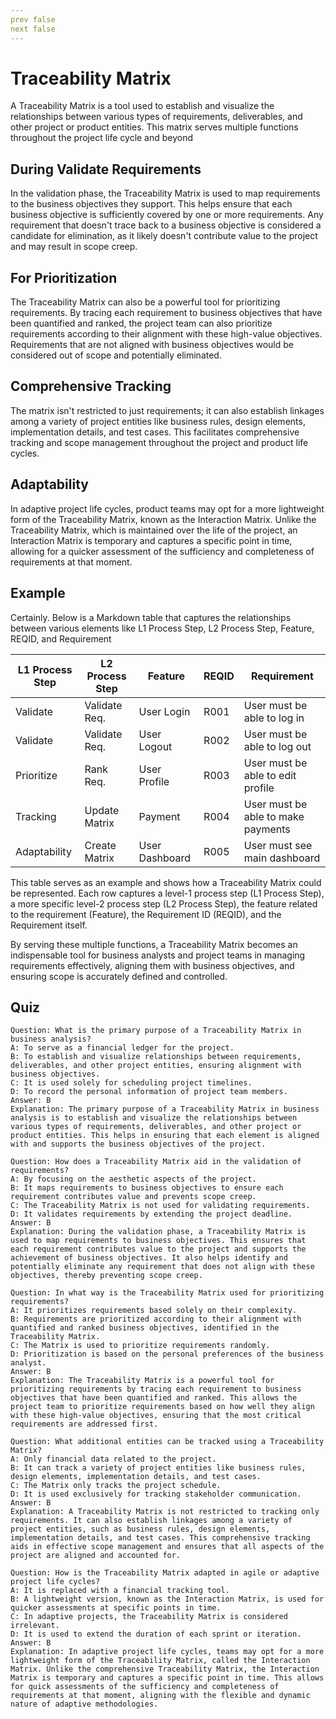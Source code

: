 ```yaml
---
prev false
next false
---
```


# Traceability Matrix

A Traceability Matrix is a tool used to establish and visualize the relationships between various types of requirements, deliverables, and other project or product entities. This matrix serves multiple functions throughout the project life cycle and beyond

## During Validate Requirements

In the validation phase, the Traceability Matrix is used to map requirements to the business objectives they support. This helps ensure that each business objective is sufficiently covered by one or more requirements. Any requirement that doesn't trace back to a business objective is considered a candidate for elimination, as it likely doesn't contribute value to the project and may result in scope creep.

## For Prioritization

The Traceability Matrix can also be a powerful tool for prioritizing requirements. By tracing each requirement to business objectives that have been quantified and ranked, the project team can also prioritize requirements according to their alignment with these high-value objectives. Requirements that are not aligned with business objectives would be considered out of scope and potentially eliminated.

## Comprehensive Tracking

The matrix isn't restricted to just requirements; it can also establish linkages among a variety of project entities like business rules, design elements, implementation details, and test cases. This facilitates comprehensive tracking and scope management throughout the project and product life cycles.

## Adaptability

In adaptive project life cycles, product teams may opt for a more lightweight form of the Traceability Matrix, known as the Interaction Matrix. Unlike the Traceability Matrix, which is maintained over the life of the project, an Interaction Matrix is temporary and captures a specific point in time, allowing for a quicker assessment of the sufficiency and completeness of requirements at that moment.

## Example

Certainly. Below is a Markdown table that captures the relationships between various elements like L1 Process Step, L2 Process Step, Feature, REQID, and Requirement

| L1 Process Step | L2 Process Step | Feature        | REQID | Requirement                        |
| --------------- | --------------- | -------------- | ----- | ---------------------------------- |
| Validate        | Validate Req.   | User Login     | R001  | User must be able to log in        |
| Validate        | Validate Req.   | User Logout    | R002  | User must be able to log out       |
| Prioritize      | Rank Req.       | User Profile   | R003  | User must be able to edit profile  |
| Tracking        | Update Matrix   | Payment        | R004  | User must be able to make payments |
| Adaptability    | Create Matrix   | User Dashboard | R005  | User must see main dashboard       |

This table serves as an example and shows how a Traceability Matrix could be represented. Each row captures a level-1 process step (L1 Process Step), a more specific level-2 process step (L2 Process Step), the feature related to the requirement (Feature), the Requirement ID (REQID), and the Requirement itself.

By serving these multiple functions, a Traceability Matrix becomes an indispensable tool for business analysts and project teams in managing requirements effectively, aligning them with business objectives, and ensuring scope is accurately defined and controlled.

## Quiz

```quiz
Question: What is the primary purpose of a Traceability Matrix in business analysis?
A: To serve as a financial ledger for the project.
B: To establish and visualize relationships between requirements, deliverables, and other project entities, ensuring alignment with business objectives.
C: It is used solely for scheduling project timelines.
D: To record the personal information of project team members.
Answer: B
Explanation: The primary purpose of a Traceability Matrix in business analysis is to establish and visualize the relationships between various types of requirements, deliverables, and other project or product entities. This helps in ensuring that each element is aligned with and supports the business objectives of the project.

Question: How does a Traceability Matrix aid in the validation of requirements?
A: By focusing on the aesthetic aspects of the project.
B: It maps requirements to business objectives to ensure each requirement contributes value and prevents scope creep.
C: The Traceability Matrix is not used for validating requirements.
D: It validates requirements by extending the project deadline.
Answer: B
Explanation: During the validation phase, a Traceability Matrix is used to map requirements to business objectives. This ensures that each requirement contributes value to the project and supports the achievement of business objectives. It also helps identify and potentially eliminate any requirement that does not align with these objectives, thereby preventing scope creep.

Question: In what way is the Traceability Matrix used for prioritizing requirements?
A: It prioritizes requirements based solely on their complexity.
B: Requirements are prioritized according to their alignment with quantified and ranked business objectives, identified in the Traceability Matrix.
C: The Matrix is used to prioritize requirements randomly.
D: Prioritization is based on the personal preferences of the business analyst.
Answer: B
Explanation: The Traceability Matrix is a powerful tool for prioritizing requirements by tracing each requirement to business objectives that have been quantified and ranked. This allows the project team to prioritize requirements based on how well they align with these high-value objectives, ensuring that the most critical requirements are addressed first.

Question: What additional entities can be tracked using a Traceability Matrix?
A: Only financial data related to the project.
B: It can track a variety of project entities like business rules, design elements, implementation details, and test cases.
C: The Matrix only tracks the project schedule.
D: It is used exclusively for tracking stakeholder communication.
Answer: B
Explanation: A Traceability Matrix is not restricted to tracking only requirements. It can also establish linkages among a variety of project entities, such as business rules, design elements, implementation details, and test cases. This comprehensive tracking aids in effective scope management and ensures that all aspects of the project are aligned and accounted for.

Question: How is the Traceability Matrix adapted in agile or adaptive project life cycles?
A: It is replaced with a financial tracking tool.
B: A lightweight version, known as the Interaction Matrix, is used for quicker assessments at specific points in time.
C: In adaptive projects, the Traceability Matrix is considered irrelevant.
D: It is used to extend the duration of each sprint or iteration.
Answer: B
Explanation: In adaptive project life cycles, teams may opt for a more lightweight form of the Traceability Matrix, called the Interaction Matrix. Unlike the comprehensive Traceability Matrix, the Interaction Matrix is temporary and captures a specific point in time. This allows for quick assessments of the sufficiency and completeness of requirements at that moment, aligning with the flexible and dynamic nature of adaptive methodologies.
```
